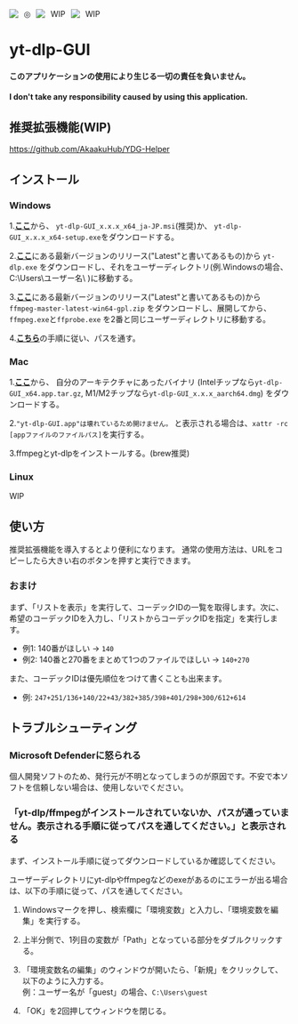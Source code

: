 <div style="display: flex; gap: 10px">
<img src="https://shields.io/badge/Windows--9cf?logo=Windows&style=social"> ◎
<img src="https://shields.io/badge/macOS--9cf?logo=Apple&style=social">WIP
<img src="https://shields.io/badge/Linux--9cf?logo=Linux&style=social">WIP
</div>

# yt-dlp-GUI

#### このアプリケーションの使用により生じる一切の責任を負いません。

#### I don't take any responsibility caused by using this application.

## 推奨拡張機能(WIP)

https://github.com/AkaakuHub/YDG-Helper

## インストール

### Windows

1.[**ここ**](https://github.com/AkaakuHub/yt-dlp-GUI-2/releases/latest)から、
`yt-dlp-GUI_x.x.x_x64_ja-JP.msi`(推奨)か、
`yt-dlp-GUI_x.x.x_x64-setup.exe`をダウンロードする。

2.[**ここ**](https://github.com/yt-dlp/yt-dlp/releases)にある最新バージョンのリリース("Latest"と書いてあるもの)から
`yt-dlp.exe`
をダウンロードし、それをユーザーディレクトリ(例.Windowsの場合、C:\\Users\\ユーザー名\\
)に移動する。<br/>

3.[**ここ**](https://github.com/yt-dlp/FFmpeg-Builds/releases/)にある最新バージョンのリリース("Latest"と書いてあるもの)から
`ffmpeg-master-latest-win64-gpl.zip`
をダウンロードし、展開してから、
`ffmpeg.exe`と`ffprobe.exe`
を2番と同じユーザーディレクトリに移動する。<br/>

4.[**こちら**](#トラブルシューティング)の手順に従い、パスを通す。

### Mac

1.[**ここ**](https://github.com/AkaakuHub/yt-dlp-GUI-2/releases/latest)から、
自分のアーキテクチャにあったバイナリ
(Intelチップなら`yt-dlp-GUI_x64.app.tar.gz`, M1/M2チップなら`yt-dlp-GUI_x.x.x_aarch64.dmg`)
をダウンロードする。

2.`"yt-dlp-GUI.app"は壊れているため開けません。`
と表示される場合は、`xattr -rc [appファイルのファイルパス]`を実行する。

3.ffmpegとyt-dlpをインストールする。(brew推奨)

### Linux

WIP

## 使い方

推奨拡張機能を導入するとより便利になります。
通常の使用方法は、URLをコピーしたら大きい右のボタンを押すと実行できます。<br>

### おまけ

まず、「リストを表示」を実行して、コーデックIDの一覧を取得します。次に、希望のコーデックIDを入力し、「リストからコーデックIDを指定」を実行します。

- 例1: 140番がほしい → `140`
- 例2: 140番と270番をまとめて1つのファイルでほしい → `140+270`

また、コーデックIDは優先順位をつけて書くことも出来ます。

- 例: `247+251/136+140/22+43/382+385/398+401/298+300/612+614`

## トラブルシューティング

### Microsoft Defenderに怒られる

個人開発ソフトのため、発行元が不明となってしまうのが原因です。不安で本ソフトを信頼しない場合は、使用しないでください。

### 「yt-dlp/ffmpegがインストールされていないか、パスが通っていません。表示される手順に従ってパスを通してください。」と表示される

まず、インストール手順に従ってダウンロードしているか確認してください。

ユーザーディレクトリにyt-dlpやffmpegなどのexeがあるのにエラーが出る場合は、以下の手順に従って、パスを通してください。

1. Windowsマークを押し、検索欄に「環境変数」と入力し、「環境変数を編集」を実行する。

2. 上半分側で、1列目の変数が「Path」となっている部分をダブルクリックする。

3. 「環境変数名の編集」のウィンドウが開いたら、「新規」をクリックして、以下のように入力する。<br/>例：ユーザー名が「guest」の場合、`C:\Users\guest`

4. 「OK」を2回押してウィンドウを閉じる。

